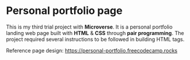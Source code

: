 # Personal portfolio page

This is my third trial project with **Microverse**. It is a personal portfolio landing web page built with **HTML** & **CSS** through **pair programming**.
The project required several instructions to be followed in building HTML tags.

Reference page design:
https://personal-portfolio.freecodecamp.rocks
